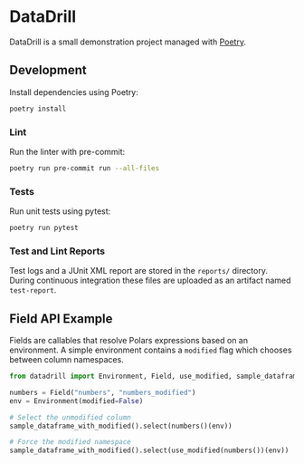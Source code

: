 # DataDrill

DataDrill is a small demonstration project managed with [Poetry](https://python-poetry.org/).

## Development

Install dependencies using Poetry:

```bash
poetry install
```

### Lint

Run the linter with pre-commit:

```bash
poetry run pre-commit run --all-files
```

### Tests

Run unit tests using pytest:

```bash
poetry run pytest
```

### Test and Lint Reports

Test logs and a JUnit XML report are stored in the `reports/` directory.
During continuous integration these files are uploaded as an artifact named
`test-report`.


## Field API Example

Fields are callables that resolve Polars expressions based on an environment. A simple environment contains a `modified` flag which chooses between column namespaces.

```python
from datadrill import Environment, Field, use_modified, sample_dataframe_with_modified

numbers = Field("numbers", "numbers_modified")
env = Environment(modified=False)

# Select the unmodified column
sample_dataframe_with_modified().select(numbers()(env))

# Force the modified namespace
sample_dataframe_with_modified().select(use_modified(numbers())(env))
```
